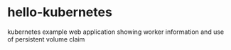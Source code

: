# hello-kubernetes
kubernetes example web application showing worker information and use of persistent volume claim 
